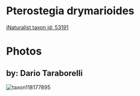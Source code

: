 
Pterostegia drymarioides
========================
  
[iNaturalist taxon id: 53191](https://www.inaturalist.org/taxa/53191)
# Photos

## by: Dario Taraborelli
  
![taxon118177895](https://inaturalist-open-data.s3.amazonaws.com/photos/126574130/medium.jpeg)